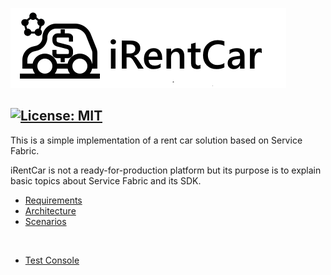 ![](Documentation/Images/iCarRental%20banner.png)


[![License: MIT](https://img.shields.io/badge/License-MIT-blue.svg)](LICENSE)
----

This is a simple implementation of a rent car solution based on Service Fabric.

iRentCar is not a ready-for-production platform but its purpose is to explain basic topics about Service Fabric and its SDK.

* [Requirements](Documentation%2FRequirements.md)
* [Architecture](Documentation%2FArchitecture.md)
* [Scenarios](Documentation%2FScenarios.md)

<br/>

* [Test Console](Documentation%2FTestConsole.md)

